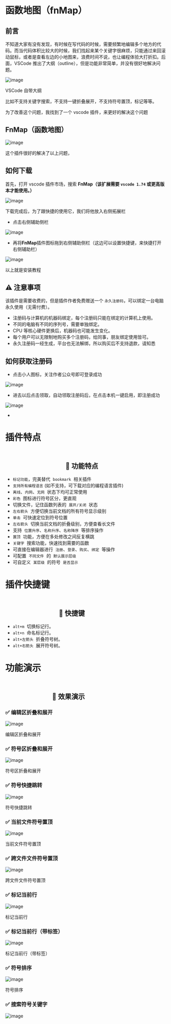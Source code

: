# 函数地图（fnMap）

## 前言

不知道大家有没有发现，有时候在写代码的时候，需要频繁地编辑多个地方的代码。而当代码体积比较大的时候，我们找起来某个关键字很麻烦，只能通过来回滚动鼠标，或者是查看左边的小地图来，浪费时间不说，也让编程体验大打折扣。后面，VSCode 推出了大纲（outline），但是功能非常简单，并没有很好地解决问题。

![image](images/-ve_IyeaGzf-I0U5BGfPaDXBCg_7OuEFrTWtEBHfqUM.png)

VSCode 自带大纲

比如不支持关键字搜索，不支持一键折叠展开，不支持符号置顶，标记等等。

为了改善这个问题，我找到了一个 vscode 插件，来更好的解决这个问题

## FnMap（函数地图）

![image](images/rgoeRB662FvgWb43JOmG_JjKkZQds2EqyVta5favOvo.png)

这个插件很好的解决了以上问题，

## 如何下载

首先，打开 vscode 插件市场，搜索 **FnMap（**该扩展需要 `vscode 1.74` 或更高版本才能使用。**）**

![image](images/wgOMvKVJnT-UQ2YiLrGC4yuBFBxW4eZR79FVIgtPheI.png)

下载完成后，为了跟快捷的使用它，我们将他放入右侧拓展栏

- 点击右侧辅助侧栏

![image](images/5ARx9KwrZ61pYXmPwAU0HNcfX8w6pW5EgT9fYg9RmEo.png)

- 再将**FnMap**插件图标拖到右侧辅助侧栏（这边可以设置快捷键，来快捷打开右侧辅助栏）

![image](images/Do9TzbkBfMNcEhzogdFTP0pXRS8BOwzscnULY8aUfPg.png)

以上就是安装教程

## ⚠️ 注意事项

该插件是需要收费的，但是插件作者免费赠送一个 `永久注册码`，可以绑定一台电脑永久使用（无需付费）。

- 注册码与计算机的机器码绑定，每个注册码只能在绑定的计算机上使用。
- 不同的电脑有不同的序列号，需要单独绑定。
- CPU 等核心硬件更换后，机器码也可能发生变化。
- 每个用户可以无限制地购买多个注册码，给同事，朋友绑定使用皆可。
- 永久注册码一经生成，平台也无法解绑，所以购买后不支持退款，请知悉

## 如何获取注册码

- 点击小人图标，关注作者公众号即可登录成功

![image](images/Zr9_s-wNWDMlG3gODGzfKFpHPQom4UMnvZgt-LaHGl0.png)

- 进去以后点击领取，自动领取注册码后，在点击本机一键启用，即注册成功

![image](images/yAcM3rZcqEcEC6aPJTDPoNEXtMY6Q_HL8ZR5g6RS3lU.png)

-

# 插件特点

##                                  🎲 功能特点

- `标记功能`，完美替代  `bookmark`  相关插件
- `支持所有编程语言` (如不支持，可下载对应的编程语言插件)
- `离线`、`内网`、`无网`  状态下均可正常使用
- `彩色`  图标进行符号区分，更直观
- 切换文件，记住函数列表的  `展开/关闭`  状态
- `左右箭头`  方便切换当前文档的所有符号显示级别
- `单击`  可快速定位到符号位置
- `左右箭头`  切换当前文档的折叠级别，方便查看长文件
- 支持  `位置升序`、`名称升序`、`名称降序`  等排序操作
- `置顶`  功能，方便在多处修改之间反复横跳
- `关键字`  搜索功能，快速找到需要的函数
- 可直接在编辑器进行  `注册`、`登录`、`购买`、`绑定`  等操作
- 可配置  `不同文件`  的  `默认展示层级`
- 可自定义  `某层级`  的符号  `是否显示`

# 插件快捷键

##                                 📐 快捷键

- `alt+m`  切换标记行。
- `alt+n`  命名标记行。
- `alt+左箭头`  折叠符号树。
- `alt+右箭头`  展开符号树。

# 功能演示

##                                🎨 效果演示

### ✅ 编辑区折叠和展开

![image](images/QGFRPZuuuaTH6yruWeHISD7Fbbm_S1IcgrIC2SEuFQ4.gif)

编辑区折叠和展开

### ✅ 符号区折叠和展开

![image](images/QWoJ-tMn4FiNISqp0Q_d3H-VGlz6roJ_JEo5rY1wvVs.gif)

符号区折叠和展开

### ✅ 符号快捷跳转

![image](images/oCvVaKYl9H0lSbqXKqXEi1TfvP6R4tz9ZMFOdWWQWjY.gif)

符号快捷跳转

### ✅ 当前文件符号置顶

![image](images/zhl5Fwk3fU4NCfNyn4yi25016937AHmJ9_rM-Zd0ANY.gif)

当前文件符号置顶

### ✅ 跨文件文件符号置顶

![image](images/_4R0_LP6SoFJjm2Cf-Ucaw4DFwaAv_FrLnPic2Sivkg.gif)

跨文件文件符号置顶

### ✅ 标记当前行

![image](images/_ZqYwfhz8cUpUEQldT_e8ISolXueImzvpo7uXViT-wE.gif)

标记当前行

### ✅ 标记当前行（带标签）

![image](images/G_aamEcJ9aLotKvw7HzPPc9EnnMp7UiHQ-iJ9Ey2GsM.gif)

标记当前行（带标签）

### ✅ 符号排序

![image](images/QVKDvCKgUrJFr6dYlAsDsWaoP7QlVaxUItlxyUzZR0g.gif)

符号排序

### ✅ 搜索符号关键字

![image](images/W7r2zdeRRAalgwDsneGer6owMwo50I1CQwcsRH29ICQ.gif)
